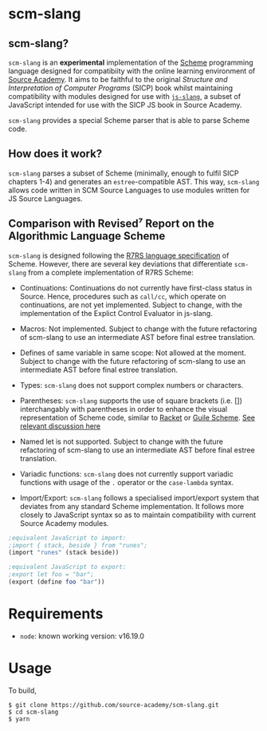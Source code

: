 # scm-slang

## scm-slang?

`scm-slang` is an **experimental** implementation of the [Scheme](https://www.scheme.org/) programming language designed for compatibiity with the online learning environment of [Source Academy](https://sourceacademy.org/). It aims to be faithful to the original *Structure and Interpretation of Computer Programs* (SICP) book whilst maintaining compatibility with modules designed for use with [`js-slang`](https://github.com/source-academy/js-slang), a subset of JavaScript intended for use with the SICP JS book in Source Academy.

`scm-slang` provides a special Scheme parser that is able to parse Scheme code.

## How does it work?

`scm-slang` parses a subset of Scheme (minimally, enough to fulfil SICP chapters 1-4) and generates an `estree`-compatible AST. This way, `scm-slang` allows code written in SCM Source Languages to use modules written for JS Source Languages.

## Comparison with Revised⁷ Report on the Algorithmic Language Scheme

`scm-slang` is designed following the [R7RS language specification](https://small.r7rs.org/) of Scheme. However, there are several key deviations that differentiate `scm-slang` from a complete implementation of R7RS Scheme:

- Continuations: Continuations do not currently have first-class status in Source. Hence, procedures such as `call/cc`, which operate on continuations, are not yet implemented. Subject to change, with the implementation of the Explict Control Evaluator in js-slang.

- Macros: Not implemented. Subject to change with the future refactoring of scm-slang to use an intermediate AST before final estree translation.

- Defines of same variable in same scope: Not allowed at the moment. Subject to change with the future refactoring of scm-slang to use an intermediate AST before final estree translation.

- Types: `scm-slang` does not support complex numbers or characters.

- Parentheses: `scm-slang` supports the use of square brackets (i.e. []) interchangably with parentheses in order to enhance the visual representation of Scheme code, similar to [Racket](https://racket-lang.org/) or [Guile Scheme](https://www.gnu.org/software/guile/). [See relevant discussion here](http://community.schemewiki.org/?scheme-faq-language)

- Named let is not supported. Subject to change with the future refactoring of scm-slang to use an intermediate AST before final estree translation.

- Variadic functions: `scm-slang` does not currently support variadic functions with usage of the `.` operator or the `case-lambda` syntax. 

- Import/Export: `scm-slang` follows a specialised import/export system that deviates from any standard Scheme implementation. It follows more closely to JavaScript syntax so as to maintain compatibility with current Source Academy modules.

```scheme
;equivalent JavaScript to import:
;import { stack, beside } from "runes";
(import "runes" (stack beside))
```

```scheme
;equivalent JavaScript to export:
;export let foo = "bar";
(export (define foo "bar"))
```

# Requirements

- `node`: known working version: v16.19.0

# Usage

To build,

```{.}
$ git clone https://github.com/source-academy/scm-slang.git
$ cd scm-slang
$ yarn
```
